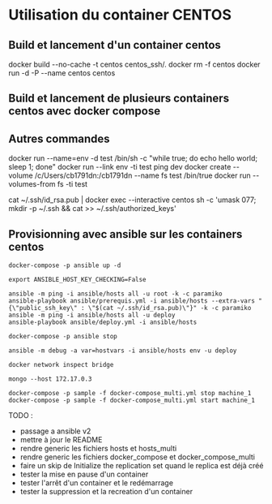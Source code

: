 # Utilisation du container CENTOS

## Build et lancement d'un container centos

docker build --no-cache -t centos centos_ssh/.
docker rm -f centos
docker run -d -P --name centos centos

## Build et lancement de plusieurs containers centos avec docker compose

## Autres commandes

docker run --name=env -d test /bin/sh -c "while true; do echo hello world; sleep 1; done"
docker run --link env -ti test
ping dev
docker create --volume /c/Users/cb1791dn:/cb1791dn --name fs test /bin/true
docker run --volumes-from fs -ti test

cat ~/.ssh/id_rsa.pub | docker exec --interactive centos sh -c 'umask 077; mkdir -p ~/.ssh && cat >> ~/.ssh/authorized_keys'


## Provisionning avec ansible sur les containers centos

```
docker-compose -p ansible up -d

export ANSIBLE_HOST_KEY_CHECKING=False

ansible -m ping -i ansible/hosts all -u root -k -c paramiko
ansible-playbook ansible/prerequis.yml -i ansible/hosts --extra-vars "{\"public_ssh_key\" : \"$(cat ~/.ssh/id_rsa.pub)\"}" -k -c paramiko
ansible -m ping -i ansible/hosts all -u deploy
ansible-playbook ansible/deploy.yml -i ansible/hosts

docker-compose -p ansible stop

ansible -m debug -a var=hostvars -i ansible/hosts env -u deploy

docker network inspect bridge

mongo --host 172.17.0.3

docker-compose -p sample -f docker-compose_multi.yml stop machine_1
docker-compose -p sample -f docker-compose_multi.yml start machine_1
```


TODO :
- passage a ansible v2
- mettre à jour le README
- rendre generic les fichiers hosts et hosts_multi
- rendre generic les fichiers docker_compose et docker_compose_multi
- faire un skip de Initialize the replication set quand le replica est déjà créé
- tester la mise en pause d'un container
- tester l'arrêt d'un container et le redémarrage
- tester la suppression et la recreation d'un container
